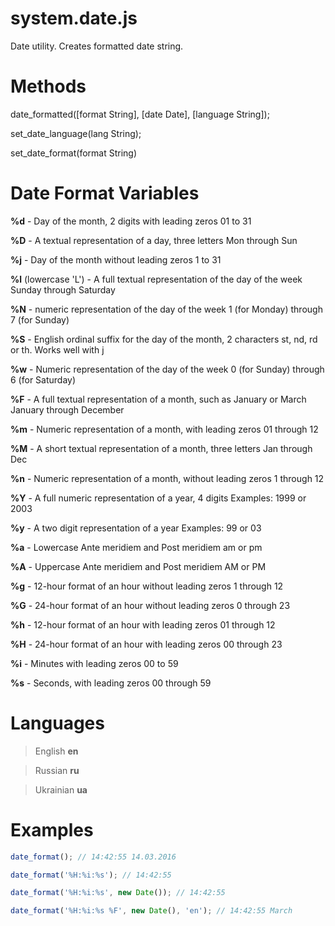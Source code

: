 # system.date.js

Date utility. Creates formatted date string.

# Methods

date_formatted([format String], [date Date], [language String]);

set_date_language(lang String);

set_date_format(format String)

# Date Format Variables

  __%d__ -  Day of the month, 2 digits with leading zeros   01 to 31

  __%D__ - A textual representation of a day, three letters    Mon through Sun

  __%j__ - Day of the month without leading zeros  1 to 31

  __%l__ (lowercase 'L') - A full textual representation of the day of the week    Sunday through Saturday

  __%N__ - numeric representation of the day of the week 1 (for Monday) through 7 (for Sunday)

  __%S__ - English ordinal suffix for the day of the month, 2 characters   st, nd, rd or th. Works well with j

  __%w__ - Numeric representation of the day of the week   0 (for Sunday) through 6 (for Saturday)

  __%F__  - A full textual representation of a month, such as January or March  January through December

  __%m__  - Numeric representation of a month, with leading zeros   01 through 12

  __%M__  - A short textual representation of a month, three letters    Jan through Dec

  __%n__  - Numeric representation of a month, without leading zeros    1 through 12

  __%Y__  - A full numeric representation of a year, 4 digits   Examples: 1999 or 2003

  __%y__  - A two digit representation of a year    Examples: 99 or 03

  __%a__  - Lowercase Ante meridiem and Post meridiem   am or pm

  __%A__  - Uppercase Ante meridiem and Post meridiem   AM or PM

  __%g__  - 12-hour format of an hour without leading zeros     1 through 12

  __%G__  - 24-hour format of an hour without leading zeros     0 through 23

  __%h__  - 12-hour format of an hour with leading zeros    01 through 12

  __%H__  - 24-hour format of an hour with leading zeros    00 through 23

  __%i__  - Minutes with leading zeros  00 to 59

  __%s__  - Seconds, with leading zeros     00 through 59

# Languages
  >  English
  __en__  
  
> Russian
  __ru__ 

  > Ukrainian
  __ua__ 
  
# Examples

```javascript
date_format(); // 14:42:55 14.03.2016

date_format('%H:%i:%s'); // 14:42:55

date_format('%H:%i:%s', new Date()); // 14:42:55

date_format('%H:%i:%s %F', new Date(), 'en'); // 14:42:55 March
```
